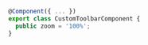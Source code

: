 ```typescript
@Component({ ... })
export class CustomToolbarComponent {
  public zoom = '100%';
}
```
